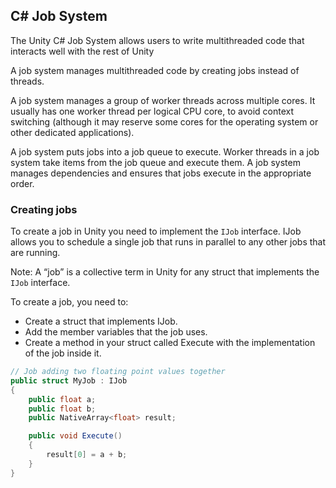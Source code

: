 ## C# Job System

The Unity C# Job System allows users to write multithreaded code that interacts well with the rest of Unity 

A job system manages multithreaded code by creating jobs instead of threads.

A job system manages a group of worker threads across multiple cores. It usually has one worker thread per logical CPU core, to avoid context switching (although it may reserve some cores for the operating system or other dedicated applications).

A job system puts jobs into a job queue to execute. Worker threads in a job system take items from the job queue and execute them. A job system manages dependencies and ensures that jobs execute in the appropriate order.


### Creating jobs
To create a job in Unity you need to implement the `IJob` interface. IJob allows you to schedule a single job that runs in parallel to any other jobs that are running.

Note: A “job” is a collective term in Unity for any struct that implements the `IJob` interface.

To create a job, you need to:

- Create a struct that implements IJob.
- Add the member variables that the job uses.
- Create a method in your struct called Execute with the implementation of the job inside it.

```cs
// Job adding two floating point values together
public struct MyJob : IJob
{
    public float a;
    public float b;
    public NativeArray<float> result;

    public void Execute()
    {
        result[0] = a + b;
    }
}
```


